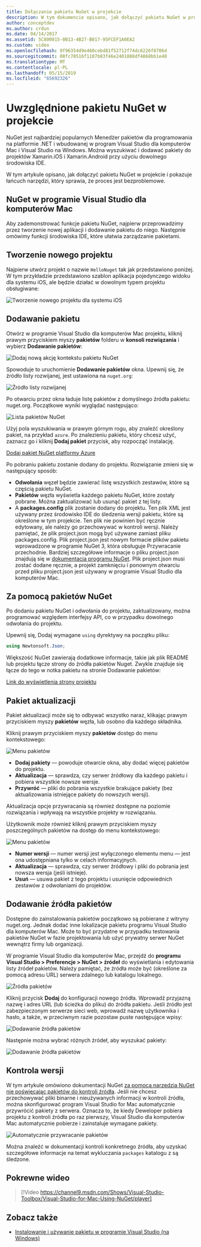```yaml
---
title: Dołączanie pakietu NuGet w projekcie
description: W tym dokumencie opisano, jak dołączyć pakietu NuGet w projekcie Xamarin. Jego przeprowadzi wyszukiwanie i pobieranie pakietu, a także wprowadzenie do funkcji integracji środowiska IDE.
author: conceptdev
ms.author: crdun
ms.date: 04/14/2017
ms.assetid: 5C800815-0B13-4B27-B017-95FCEF1A0EA2
ms.custom: video
ms.openlocfilehash: 9f96354d9e460cebd81f52712f74dc6226f8706d
ms.sourcegitcommit: 08fc78516f1107b83f46e2401888df4868bb1e40
ms.translationtype: MT
ms.contentlocale: pl-PL
ms.lasthandoff: 05/15/2019
ms.locfileid: "65692326"
---
```

# <a name="include-a-nuget-package-in-your-project"></a>Uwzględnione pakietu NuGet w projekcie

NuGet jest najbardziej popularnych Menedżer pakietów dla programowania na platformie .NET i wbudowanej w program Visual Studio dla komputerów Mac i Visual Studio na Windows. Można wyszukiwać i dodawać pakiety do projektów Xamarin.iOS i Xamarin.Android przy użyciu dowolnego środowiska IDE.

W tym artykule opisano, jak dołączyć pakietu NuGet w projekcie i pokazuje łańcuch narzędzi, który sprawia, że proces jest bezproblemowe.

## <a name="nuget-in-visual-studio-for-mac"></a>NuGet w programie Visual Studio dla komputerów Mac

Aby zademonstrować funkcje pakietu NuGet, najpierw przeprowadzimy przez tworzenie nowej aplikacji i dodawanie pakietu do niego. Następnie omówimy funkcji środowiska IDE, które ułatwia zarządzanie pakietami.

## <a name="create-a-new-project"></a>Tworzenie nowego projektu

Najpierw utwórz projekt o nazwie `HelloNuget` tak jak przedstawiono poniżej. W tym przykładzie przedstawiono szablon aplikacja pojedynczego widoku dla systemu iOS, ale będzie działać w dowolnym typem projektu obsługiwane:

![Tworzenie nowego projektu dla systemu iOS](media/nuget-walkthrough-NewProject.png)

## <a name="adding-a-package"></a>Dodawanie pakietu

Otwórz w programie Visual Studio dla komputerów Mac projektu, kliknij prawym przyciskiem myszy **pakietów** folderu w **konsoli rozwiązania** i wybierz **Dodawanie pakietów**:

![Dodaj nową akcję kontekstu pakietu NuGet](media/nuget-walkthrough-PackagesMenu.png)

Spowoduje to uruchomienie **Dodawanie pakietów** okna. Upewnij się, że źródło listy rozwijanej, jest ustawiona na `nuget.org`:

![Źródło listy rozwijanej](media/nuget-walkthrough-Source.png)

Po otwarciu przez okna ładuje listę pakietów z domyślnego źródła pakietu: nuget.org. Początkowe wyniki wyglądać następująco:

![Lista pakietów NuGet](media/nuget-walkthrough-AddPackages1.png)

Użyj pola wyszukiwania w prawym górnym rogu, aby znaleźć określony pakiet, na przykład `azure`. Po znalezieniu pakietu, który chcesz użyć, zaznacz go i kliknij **Dodaj pakiet** przycisk, aby rozpocząć instalację.

[Dodaj pakiet NuGet platformy Azure](media/nuget-walkthrough-AddPackages2.png)

Po pobraniu pakietu zostanie dodany do projektu. Rozwiązanie zmieni się w następujący sposób:

* **Odwołania** węzeł będzie zawierać listę wszystkich zestawów, które są częścią pakietu NuGet.
* **Pakietów** węzła wyświetla każdego pakietu NuGet, które zostały pobrane. Można zaktualizować lub usunąć pakiet z tej listy.
* A **packages.config** plik zostanie dodany do projektu. Ten plik XML jest używany przez środowisko IDE do śledzenia wersji pakietu, które są określone w tym projekcie. Ten plik nie powinien być ręcznie edytowany, ale należy go przechowywać w kontroli wersji. Należy pamiętać, że plik project.json mogą być używane zamiast pliku packages.config. Plik project.json jest nowym formacie plików pakietu wprowadzone w programie NuGet 3, która obsługuje Przywracanie przechodnie. Bardziej szczegółowe informacje o pliku project.json znajdują się w [dokumentacja programu NuGet](https://docs.microsoft.com/NuGet/Schema/Project-Json). Plik project.json musi zostać dodane ręcznie, a projekt zamknięciu i ponownym otwarciu przed pliku project.json jest używany w programie Visual Studio dla komputerów Mac.

## <a name="using-nuget-packages"></a>Za pomocą pakietów NuGet

Po dodaniu pakietu NuGet i odwołania do projektu, zaktualizowany, można programować względem interfejsy API, co w przypadku dowolnego odwołania do projektu.

Upewnij się, Dodaj wymagane `using` dyrektywy na początku pliku:

```csharp
using Newtonsoft.Json;
```

Większość NuGet zawierają dodatkowe informacje, takie jak plik README lub projektu łącze strony do źródła pakietów Nuget. Zwykle znajduje się łącze do tego w notka pakietu na stronie Dodawanie pakietów:

[Link do wyświetlenia strony projektu](media/nuget-walkthrough-project-page.png)

<a name="Package_Updates" class="injected"></a>

## <a name="package-updates"></a>Pakiet aktualizacji

Pakiet aktualizacji może się to odbywać wszystko naraz, klikając prawym przyciskiem myszy **pakietów** węzła, lub osobno dla każdego składnika.

Kliknij prawym przyciskiem myszy **pakietów** dostęp do menu kontekstowego:

![Menu pakietów](media/nuget-walkthrough-PackagesMenu.png)

* **Dodaj pakiety** — powoduje otwarcie okna, aby dodać więcej pakietów do projektu.
* **Aktualizacja** — sprawdza, czy serwer źródłowy dla każdego pakietu i pobiera wszystkie nowsze wersje.
* **Przywróć** — pliki do pobrania wszystkie brakujące pakiety (bez aktualizowania istniejące pakiety do nowszych wersji).

Aktualizacja opcje przywracania są również dostępne na poziomie rozwiązania i wpływają na wszystkie projekty w rozwiązaniu.

Użytkownik może również kliknij prawym przyciskiem myszy poszczególnych pakietów na dostęp do menu kontekstowego:

![Menu pakietów](media/nuget-walkthrough-PackageMenu.png)

* **Numer wersji** — numer wersji jest wyłączonego elementu menu — jest ona udostępniana tylko w celach informacyjnych.
* **Aktualizacja** — sprawdza, czy serwer źródłowy i pliki do pobrania jest nowsza wersja (jeśli istnieje).
* **Usuń** — usuwa pakiet z tego projektu i usunięcie odpowiednich zestawów z odwołaniami do projektów.

## <a name="adding-package-sources"></a>Dodawanie źródła pakietów

Dostępne do zainstalowania pakietów początkowo są pobierane z witryny nuget.org. Jednak dodać inne lokalizacje pakietu programu Visual Studio dla komputerów Mac. Może to być przydatne w przypadku testowania pakietów NuGet w fazie projektowania lub użyć prywatny serwer NuGet wewnątrz firmy lub organizacji.

W programie Visual Studio dla komputerów Mac, przejdź do **programu Visual Studio > Preferencje > NuGet > źródeł** do wyświetlania i edytowania listy źródeł pakietów. Należy pamiętać, że źródła może być (określone za pomocą adresu URL) serwera zdalnego lub katalogu lokalnego.

![Źródła pakietów](media/nuget-walkthrough-PackageSource.png)

Kliknij przycisk **Dodaj** do konfiguracji nowego źródła. Wprowadź przyjazną nazwę i adres URL (lub ścieżka do pliku) do źródła pakietu. Jeśli źródło jest zabezpieczonym serwerze sieci web, wprowadź nazwę użytkownika i hasło, a także, w przeciwnym razie pozostaw puste następujące wpisy:

![Dodawanie źródła pakietów](media/nuget-walkthrough-PackageSource2.png)

Następnie można wybrać różnych źródeł, aby wyszukać pakiety:

![Dodawanie źródła pakietów](media/nuget-walkthrough-PackageSource3.png)

## <a name="version-control"></a>Kontrola wersji

W tym artykule omówiono dokumentacji NuGet [za pomocą narzędzia NuGet nie poświęcając pakietów do kontroli źródła](/nuget/consume-packages/packages-and-source-control). Jeśli nie chcesz przechowywać pliki binarne i nieużywanych informacji w kontroli źródła, można skonfigurować program Visual Studio for Mac automatycznie przywrócić pakiety z serwera. Oznacza to, że kiedy Deweloper pobiera projektu z kontroli źródła po raz pierwszy, Visual Studio dla komputerów Mac automatycznie pobierze i zainstaluje wymagane pakiety.

![Automatycznie przywracanie pakietów](media/nuget-walkthrough-AutoRestore.png)

Można znaleźć w dokumentacji kontroli konkretnego źródła, aby uzyskać szczegółowe informacje na temat wykluczania `packages` katalogu z są śledzone.

## <a name="related-video"></a>Pokrewne wideo

> [!Video https://channel9.msdn.com/Shows/Visual-Studio-Toolbox/Visual-Studio-for-Mac-Using-NuGet/player]

## <a name="see-also"></a>Zobacz także

* [Instalowanie i używanie pakietu w programie Visual Studio (na Windows)](/nuget/quickstart/install-and-use-a-package-in-visual-studio)

